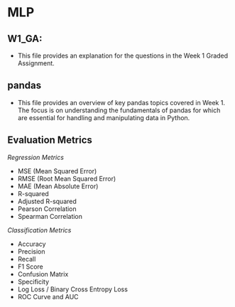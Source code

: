 # MLP
## **W1_GA:**
- This file provides an explanation for the questions in the Week 1 Graded Assignment.

## **pandas**
- This file provides an overview of key pandas topics covered in Week 1. The focus is on understanding the fundamentals of pandas for which are essential for handling and manipulating data in Python.

## **Evaluation Metrics**
*Regression Metrics*
- MSE (Mean Squared Error)
- RMSE (Root Mean Squared Error)
- MAE (Mean Absolute Error)
- R-squared
- Adjusted R-squared
- Pearson Correlation
- Spearman Correlation

*Classification Metrics*
- Accuracy
- Precision
- Recall
- F1 Score
- Confusion Matrix
- Specificity
- Log Loss / Binary Cross Entropy Loss
- ROC Curve and AUC
